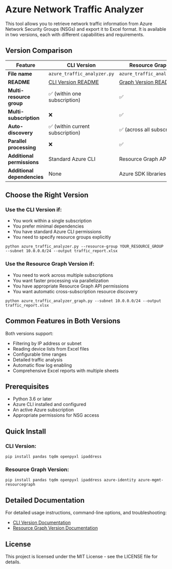 # Azure Network Traffic Analyzer

This tool allows you to retrieve network traffic information from Azure Network Security Groups (NSGs) and export it to Excel format. It is available in two versions, each with different capabilities and requirements.

## Version Comparison

| Feature | CLI Version | Resource Graph Version |
|---------|-------------|------------------------|
| **File name** | `azure_traffic_analyzer.py` | `azure_traffic_analyzer_graph.py` |
| **README** | [CLI Version README](README_CLI_VERSION.md) | [Graph Version README](README_GRAPH_VERSION.md) |
| **Multi-resource group** | ✅ (within one subscription) | ✅ |
| **Multi-subscription** | ❌ | ✅ |
| **Auto-discovery** | ✅ (within current subscription) | ✅ (across all subscriptions) |
| **Parallel processing** | ❌ | ✅ |
| **Additional permissions** | Standard Azure CLI | Resource Graph API permissions |
| **Additional dependencies** | None | Azure SDK libraries |

## Choose the Right Version

### Use the CLI Version if:
- You work within a single subscription
- You prefer minimal dependencies
- You have standard Azure CLI permissions
- You need to specify resource groups explicitly

```
python azure_traffic_analyzer.py --resource-group YOUR_RESOURCE_GROUP --subnet 10.0.0.0/24 --output traffic_report.xlsx
```

### Use the Resource Graph Version if:
- You need to work across multiple subscriptions
- You want faster processing via parallelization
- You have appropriate Resource Graph API permissions
- You want automatic cross-subscription resource discovery

```
python azure_traffic_analyzer_graph.py --subnet 10.0.0.0/24 --output traffic_report.xlsx
```

## Common Features in Both Versions

Both versions support:
- Filtering by IP address or subnet
- Reading device lists from Excel files
- Configurable time ranges
- Detailed traffic analysis
- Automatic flow log enabling
- Comprehensive Excel reports with multiple sheets

## Prerequisites

- Python 3.6 or later
- Azure CLI installed and configured
- An active Azure subscription
- Appropriate permissions for NSG access

## Quick Install

### CLI Version:
```
pip install pandas tqdm openpyxl ipaddress
```

### Resource Graph Version:
```
pip install pandas tqdm openpyxl ipaddress azure-identity azure-mgmt-resourcegraph
```

## Detailed Documentation

For detailed usage instructions, command-line options, and troubleshooting:

- [CLI Version Documentation](README_CLI_VERSION.md)
- [Resource Graph Version Documentation](README_GRAPH_VERSION.md)

## License

This project is licensed under the MIT License - see the LICENSE file for details.
